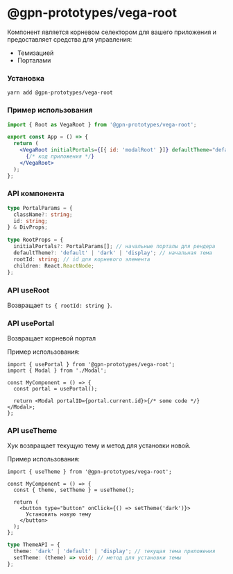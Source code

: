 # @gpn-prototypes/vega-root

Компонент является корневом селектором для вашего приложения и предоставляет средства для управления:

- Темизацией
- Порталами

### Установка

```
yarn add @gpn-prototypes/vega-root
```

### Пример использования

```jsx
import { Root as VegaRoot } from '@gpn-prototypes/vega-root';

export const App = () => {
  return (
    <VegaRoot initialPortals={[{ id: 'modalRoot' }]} defaultTheme="default">
      {/* код приложения */}
    </VegaRoot>
  );
};
```

### API компонента

```ts
type PortalParams = {
  className?: string;
  id: string;
} & DivProps;

type RootProps = {
  initialPortals?: PortalParams[]; // начальные порталы для рендера
  defaultTheme?: 'default' | 'dark' | 'display'; // начальная тема
  rootId: string; // id для корневого элемента
  children: React.ReactNode;
};
```

### API useRoot

Возвращает `ts { rootId: string }`.

### API usePortal

Возвращает корневой портал

Пример использования:

```tsx
import { usePortal } from '@gpn-prototypes/vega-root';
import { Modal } from './Modal';

const MyComponent = () => {
  const portal = usePortal();

  return <Modal portalID={portal.current.id}>{/* some code */}</Modal>;
};
```

### API useTheme

Хук возвращает текущую тему и метод для установки новой.

Пример использования:

```tsx
import { useTheme } from '@gpn-prototypes/vega-root';

const MyComponent = () => {
  const { theme, setTheme } = useTheme();

  return (
    <button type="button" onClick={() => setTheme('dark')}>
      Установить новую тему
    </button>
  );
};
```

```ts
type ThemeAPI = {
  theme: 'dark' | 'default' | 'display'; // текущая тема приложения
  setTheme: (theme) => void; // метод для установки темы
};
```
